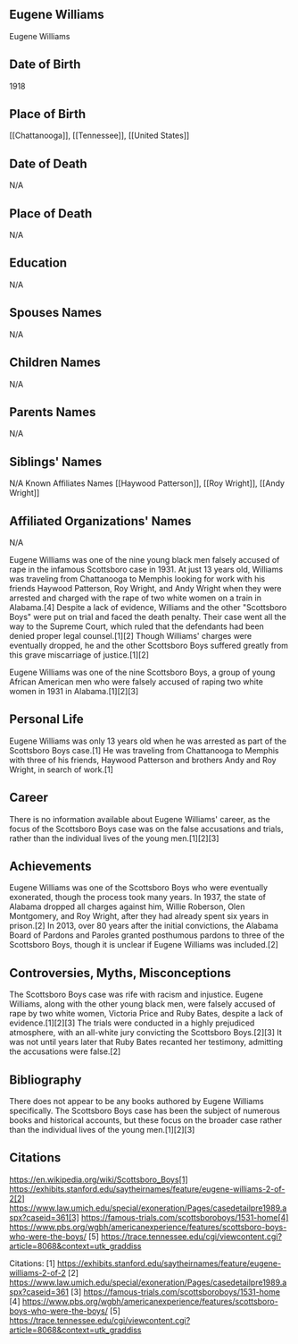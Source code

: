 ## Eugene Williams
Eugene Williams
## Date of Birth
1918
## Place of Birth
[[Chattanooga]], [[Tennessee]], [[United States]]
## Date of Death
N/A
## Place of Death
N/A
## Education
N/A
## Spouses Names
N/A
## Children Names
N/A
## Parents Names
N/A
## Siblings' Names
N/A
Known Affiliates Names
[[Haywood Patterson]], [[Roy Wright]], [[Andy Wright]]
## Affiliated Organizations' Names
N/A

Eugene Williams was one of the nine young black men falsely accused of rape in the infamous Scottsboro case in 1931. At just 13 years old, Williams was traveling from Chattanooga to Memphis looking for work with his friends Haywood Patterson, Roy Wright, and Andy Wright when they were arrested and charged with the rape of two white women on a train in Alabama.[4] Despite a lack of evidence, Williams and the other "Scottsboro Boys" were put on trial and faced the death penalty. Their case went all the way to the Supreme Court, which ruled that the defendants had been denied proper legal counsel.[1][2] Though Williams' charges were eventually dropped, he and the other Scottsboro Boys suffered greatly from this grave miscarriage of justice.[1][2]

Eugene Williams was one of the nine Scottsboro Boys, a group of young African American men who were falsely accused of raping two white women in 1931 in Alabama.[1][2][3]

## Personal Life
Eugene Williams was only 13 years old when he was arrested as part of the Scottsboro Boys case.[1] He was traveling from Chattanooga to Memphis with three of his friends, Haywood Patterson and brothers Andy and Roy Wright, in search of work.[1] 

## Career
There is no information available about Eugene Williams' career, as the focus of the Scottsboro Boys case was on the false accusations and trials, rather than the individual lives of the young men.[1][2][3]

## Achievements
Eugene Williams was one of the Scottsboro Boys who were eventually exonerated, though the process took many years. In 1937, the state of Alabama dropped all charges against him, Willie Roberson, Olen Montgomery, and Roy Wright, after they had already spent six years in prison.[2] In 2013, over 80 years after the initial convictions, the Alabama Board of Pardons and Paroles granted posthumous pardons to three of the Scottsboro Boys, though it is unclear if Eugene Williams was included.[2]

## Controversies, Myths, Misconceptions
The Scottsboro Boys case was rife with racism and injustice. Eugene Williams, along with the other young black men, were falsely accused of rape by two white women, Victoria Price and Ruby Bates, despite a lack of evidence.[1][2][3] The trials were conducted in a highly prejudiced atmosphere, with an all-white jury convicting the Scottsboro Boys.[2][3] It was not until years later that Ruby Bates recanted her testimony, admitting the accusations were false.[2]

## Bibliography
There does not appear to be any books authored by Eugene Williams specifically. The Scottsboro Boys case has been the subject of numerous books and historical accounts, but these focus on the broader case rather than the individual lives of the young men.[1][2][3]

## Citations 
https://en.wikipedia.org/wiki/Scottsboro_Boys[1] https://exhibits.stanford.edu/saytheirnames/feature/eugene-williams-2-of-2[2] https://www.law.umich.edu/special/exoneration/Pages/casedetailpre1989.aspx?caseid=361[3] https://famous-trials.com/scottsboroboys/1531-home[4] https://www.pbs.org/wgbh/americanexperience/features/scottsboro-boys-who-were-the-boys/
[5] https://trace.tennessee.edu/cgi/viewcontent.cgi?article=8068&context=utk_graddiss

Citations:
[1] https://exhibits.stanford.edu/saytheirnames/feature/eugene-williams-2-of-2
[2] https://www.law.umich.edu/special/exoneration/Pages/casedetailpre1989.aspx?caseid=361
[3] https://famous-trials.com/scottsboroboys/1531-home
[4] https://www.pbs.org/wgbh/americanexperience/features/scottsboro-boys-who-were-the-boys/
[5] https://trace.tennessee.edu/cgi/viewcontent.cgi?article=8068&context=utk_graddiss